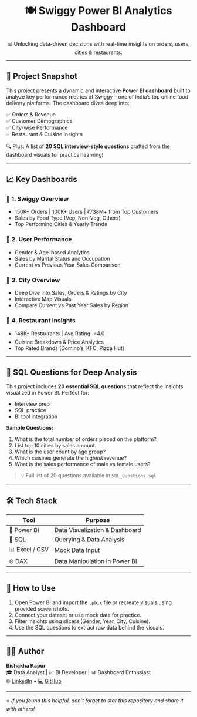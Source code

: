 
<h1 align="center">🍽️ Swiggy Power BI Analytics Dashboard</h1>

<p align="center">
  📊 Unlocking data-driven decisions with real-time insights on orders, users, cities & restaurants.
</p>

---

## 🚀 Project Snapshot

This project presents a dynamic and interactive **Power BI dashboard** built to analyze key performance metrics of Swiggy – one of India’s top online food delivery platforms. The dashboard dives deep into:

✅ Orders & Revenue  
✅ Customer Demographics  
✅ City-wise Performance  
✅ Restaurant & Cuisine Insights  

🔍 Plus: A list of **20 SQL interview-style questions** crafted from the dashboard visuals for practical learning!

---

## 📈 Key Dashboards

### 🔸 1. **Swiggy Overview**
- 150K+ Orders | 100K+ Users | ₹738M+ from Top Customers
- Sales by Food Type (Veg, Non-Veg, Others)
- Top Performing Cities & Yearly Trends

### 🔸 2. **User Performance**
- Gender & Age-based Analytics
- Sales by Marital Status and Occupation
- Current vs Previous Year Sales Comparison

### 🔸 3. **City Overview**
- Deep Dive into Sales, Orders & Ratings by City
- Interactive Map Visuals
- Compare Current vs Past Year Sales by Region

### 🔸 4. **Restaurant Insights**
- 148K+ Restaurants | Avg Rating: ⭐4.0
- Cuisine Breakdown & Price Analytics
- Top Rated Brands (Domino’s, KFC, Pizza Hut)

---

## 🧠 SQL Questions for Deep Analysis

This project includes **20 essential SQL questions** that reflect the insights visualized in Power BI. Perfect for:

- Interview prep
- SQL practice
- BI tool integration

**Sample Questions:**
1. What is the total number of orders placed on the platform?  
2. List top 10 cities by sales amount.  
3. What is the user count by age group?  
4. Which cuisines generate the highest revenue?  
5. What is the sales performance of male vs female users?

> 💡 Full list of 20 questions available in `SQL_Questions.sql`

---

## 🛠 Tech Stack

| Tool           | Purpose                         |
|----------------|----------------------------------|
| 🧩 Power BI     | Data Visualization & Dashboard   |
| 🧠 SQL          | Querying & Data Analysis         |
| 📊 Excel / CSV  | Mock Data Input                  |
| 🌐 DAX          | Data Manipulation in Power BI    |

---

## 🎯 How to Use

1. Open Power BI and import the `.pbix` file or recreate visuals using provided screenshots.
2. Connect your dataset or use mock data for practice.
3. Filter insights using slicers (Gender, Year, City, Cuisine).
4. Use the SQL questions to extract raw data behind the visuals.

---

## 👨‍💻 Author

**Bishakha Kapur**  
🎓 Data Analyst | 📈 BI Developer | 📊 Dashboard Enthusiast  
🌐 [LinkedIn](https://www.linkedin.com/) • 💻 [GitHub](https://github.com/)

---

⭐ *If you found this helpful, don’t forget to star this repository and share it with others!*
